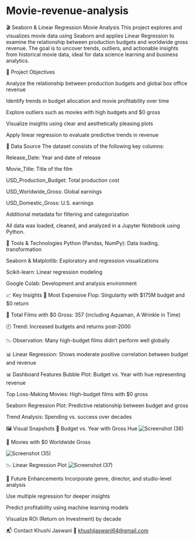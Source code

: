 # Movie-revenue-analysis
🎬 Seaborn & Linear Regression Movie Analysis
This project explores and visualizes movie data using Seaborn and applies Linear Regression to examine the relationship between production budgets and worldwide gross revenue. The goal is to uncover trends, outliers, and actionable insights from historical movie data, ideal for data science learning and business analytics.

🧩 Project Objectives

Analyze the relationship between production budgets and global box office revenue

Identify trends in budget allocation and movie profitability over time

Explore outliers such as movies with high budgets and $0 gross

Visualize insights using clear and aesthetically pleasing plots

Apply linear regression to evaluate predictive trends in revenue



📁 Data Source
The dataset consists of the following key columns:

Release_Date: Year and date of release

Movie_Title: Title of the film

USD_Production_Budget: Total production cost

USD_Worldwide_Gross: Global earnings

USD_Domestic_Gross: U.S. earnings

Additional metadata for filtering and categorization

All data was loaded, cleaned, and analyzed in a Jupyter Notebook using Python.



🔧 Tools & Technologies
Python (Pandas, NumPy): Data loading, transformation

Seaborn & Matplotlib: Exploratory and regression visualizations

Scikit-learn: Linear regression modeling

Google Colab: Development and analysis environment



📈 Key Insights
🍿 Most Expensive Flop: Singularity with $175M budget and $0 return

🧨 Total Films with $0 Gross: 357 (including Aquaman, A Wrinkle in Time)

🕗 Trend: Increased budgets and returns post-2000

📉 Observation: Many high-budget films didn’t perform well globally

📊 Linear Regression: Shows moderate positive correlation between budget and revenue



📊 Dashboard Features
Bubble Plot: Budget vs. Year with hue representing revenue

Top Loss-Making Movies: High-budget films with $0 gross

Seaborn Regression Plot: Predictive relationship between budget and gross

Trend Analysis: Spending vs. success over decades

🖼️ Visual Snapshots
🎯 Budget vs. Year with Gross Hue
![Screenshot (36)](https://github.com/user-attachments/assets/da6738b7-8e80-4a96-8849-16eeff261cd1)


🚫 Movies with $0 Worldwide Gross

![Screenshot (35)](https://github.com/user-attachments/assets/7e22d1a1-c1a8-4906-9161-d693f15713e2)


📉 Linear Regression Plot
![Screenshot (37)](https://github.com/user-attachments/assets/4ddebba9-de84-41af-9670-43bae1938e38)

🚀 Future Enhancements
Incorporate genre, director, and studio-level analysis

Use multiple regression for deeper insights

Predict profitability using machine learning models

Visualize ROI (Return on Investment) by decade


📬 Contact
Khushi Jaswani
📧 khushijaswani64@gmail.com


